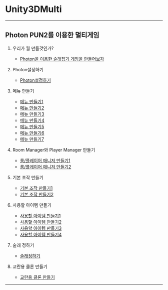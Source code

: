 # Unity3DMulti
--------------------------------------
Photon PUN2를 이용한 멀티게임
----------------    

1. 우리가 뭘 만들것인가?
   * [Photon을 이용한 술래잡기 게임을 만들어보자](lecture/lecture1-1.md)
   
2. Photon설정하기
   * [Photon설정하기](lecture/lecture2-1.md)
   
3. 메뉴 만들기
   * [메뉴 만들기1](lecture/lecture3-1.md)
   * [메뉴 만들기2](lecture/lecture3-2.md)   
   * [메뉴 만들기3](lecture/lecture3-3.md)   
   * [메뉴 만들기4](lecture/lecture3-4.md)   
   * [메뉴 만들기5](lecture/lecture3-5.md)  
   * [메뉴 만들기6](lecture/lecture3-6.md)   
   * [메뉴 만들기7](lecture/lecture3-7.md)   

4. Room Manager와 Player Manager 만들기
   * [룸/플레이어 매니저 만들기1](lecture/lecture4-1.md)   
   * [룸/플레이어 매니저 만들기2](lecture/lecture4-2.md)    
   
5. 기본 조작 만들기
   * [기본 조작 만들기1](lecture/lecture5-1.md)
   * [기본 조작 만들기2](lecture/lecture5-2.md)

6. 사용할 아이템 만들기
   * [사용할 아이템 만들기1](lecture/lecture6-1.md)    
   * [사용할 아이템 만들기2](lecture/lecture6-2.md)      
   * [사용할 아이템 만들기3](lecture/lecture6-3.md)      
   * [사용할 아이템 만들기4](lecture/lecture6-4.md)      
   
7. 술래 정하기
   * [술래정하기](lecture/lecture7-1.md)

8. 교란용 클론 만들기
   * [교란용 클론 만들기](lecture/lecture8-1.md)
   
--------------------------

